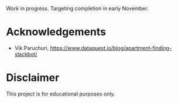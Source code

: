 Work in progress. Targeting completion in early November.

# Acknowledgements
- Vik Paruchuri, https://www.dataquest.io/blog/apartment-finding-slackbot/

# Disclaimer
This project is for educational purposes only.
